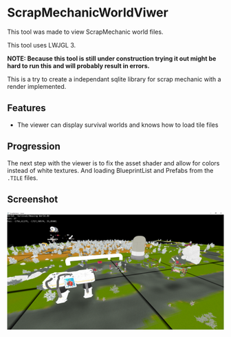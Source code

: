 # ScrapMechanicWorldViwer
This tool was made to view ScrapMechanic world files.

This tool uses LWJGL 3.

<b>NOTE: Because this tool is still under construction trying it out might be hard to run this and will probably result in errors.</b>

This is a try to create a independant sqlite library for scrap mechanic with a render implemented.


## Features
* The viewer can display survival worlds and knows how to load tile files

## Progression
The next step with the viewer is to fix the asset shader and allow for colors instead of white textures.
And loading BlueprintList and Prefabs from the `.TILE` files.

## Screenshot
![Viewer](.github/assets/screenshots/image_0.png)